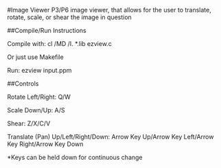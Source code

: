 #Image Viewer
P3/P6 image viewer, that allows for the user to translate, rotate, scale, or shear the image in question

##Compile/Run Instructions

Compile with: cl /MD /I. *.lib ezview.c

Or just use Makefile

Run: ezview input.ppm

##Controls

Rotate Left/Right: Q/W

Scale Down/Up: A/S

Shear: Z/X/C/V

Translate (Pan) Up/Left/Right/Down: Arrow Key Up/Arrow Key Left/Arrow Key Right/Arrow Key Down

*Keys can be held down for continuous change
